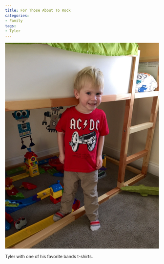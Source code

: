 ```yaml
---
title: For Those About To Rock
categories:
- Family
tags:
- Tyler
---
```


![](/assets/posts/2014/IMG_2300.jpg)
  



Tyler with one of his favorite bands t-shirts.

